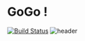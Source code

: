 # GoGo !

[![Build Status](https://travis-ci.org/joemccann/dillinger.svg?branch=master)](https://travis-ci.org/joemccann/dillinger)
![header](https://capsule-render.vercel.app/api?type=rect&color=auto&height=300&section=header&text=GoGo!&fontSize=70&rotate=-10&stroke=00FF00)
